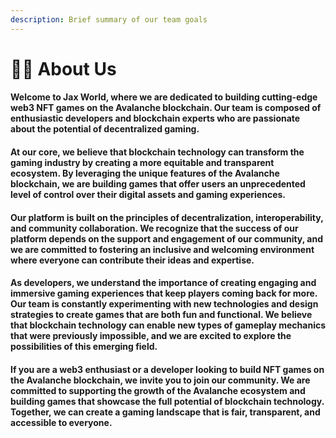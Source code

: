 ```yaml
---
description: Brief summary of our team goals
---
```


# 👨💼 About Us

#### Welcome to Jax World, where we are dedicated to building cutting-edge web3 NFT games on the Avalanche blockchain. Our team is composed of enthusiastic developers and blockchain experts who are passionate about the potential of decentralized gaming.

#### At our core, we believe that blockchain technology can transform the gaming industry by creating a more equitable and transparent ecosystem. By leveraging the unique features of the Avalanche blockchain, we are building games that offer users an unprecedented level of control over their digital assets and gaming experiences.

#### Our platform is built on the principles of decentralization, interoperability, and community collaboration. We recognize that the success of our platform depends on the support and engagement of our community, and we are committed to fostering an inclusive and welcoming environment where everyone can contribute their ideas and expertise.

#### As developers, we understand the importance of creating engaging and immersive gaming experiences that keep players coming back for more. Our team is constantly experimenting with new technologies and design strategies to create games that are both fun and functional. We believe that blockchain technology can enable new types of gameplay mechanics that were previously impossible, and we are excited to explore the possibilities of this emerging field.

#### If you are a web3 enthusiast or a developer looking to build NFT games on the Avalanche blockchain, we invite you to join our community. We are committed to supporting the growth of the Avalanche ecosystem and building games that showcase the full potential of blockchain technology. Together, we can create a gaming landscape that is fair, transparent, and accessible to everyone.
